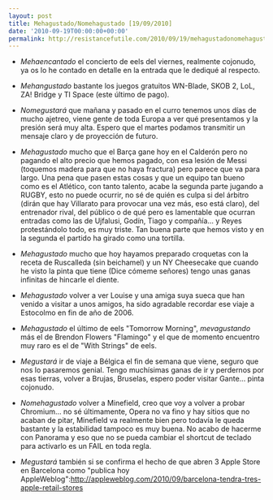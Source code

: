 ```yaml
---
layout: post
title: Mehagustado/Nomehagustado [19/09/2010]
date: '2010-09-19T00:00:00+00:00'
permalink: http://resistancefutile.com/2010/09/19/mehagustadonomehagustado-19092010/
---
```

- *Mehaencantado* el concierto de eels del viernes, realmente cojonudo, ya os lo he contado en detalle en la entrada que le dediqué al respecto.

- *Mehangustado* bastante los juegos gratuitos WN-Blade, SKOB 2, LoL, ZA! Bridge y TI Space (este último de pago).

- *Nomegustará* que mañana y pasado en el curro tenemos unos días de mucho ajetreo, viene gente de toda Europa a ver qué presentamos y la presión será muy alta. Espero que el martes podamos transmitir un mensaje claro y de proyección de futuro.

- *Mehagustado* mucho que el Barça gane hoy en el Calderón pero no pagando el alto precio que hemos pagado, con esa lesión de Messi (toquemos madera para que no haya fractura) pero parece que va para largo. Una pena que pasen estas cosas y que un equipo tan bueno como es el Atlético, con tanto talento, acabe la segunda parte jugando a RUGBY, esto no puede ocurrir, no sé de quién es culpa si del árbitro (dirán que hay Villarato para provocar una vez más, eso está claro), del entrenador rival, del público o de qué pero es lamentable que ocurran entradas como las de Ujfalusi, Godín, Tiago y compañía... y Reyes protestándolo todo, es muy triste. Tan buena parte que hemos visto y en la segunda el partido ha girado como una tortilla.

- *Mehagustado* mucho que hoy hayamos preparado croquetas con la receta de Ruscalleda (sin beichamel) y un NY Cheesecake que cuando he visto la pinta que tiene (Dice cómeme señores) tengo unas ganas infinitas de hincarle el diente.

- *Mehagustado* volver a ver Louise y una amiga suya sueca que han venido a visitar a unos amigos, ha sido agradable recordar ese viaje a Estocolmo en fin de año de 2006.

- *Mehagustado* el último de eels "Tomorrow Morning", *mevagustando* más el de Brendon Flowers "Flamingo" y el que de momento encuentro muy raro es el de "With Strings" de eels.

- *Megustará* ir de viaje a Bélgica el fin de semana que viene, seguro que nos lo pasaremos genial. Tengo muchísimas ganas de ir y perdernos por esas tierras, volver a Brujas, Bruselas, espero poder visitar Gante... pinta cojonudo.

- *Nomehagustado* volver a Minefield, creo que voy a volver a probar Chromium... no sé últimamente, Opera no va fino y hay sitios que no acaban de pitar, Minefield va realmente bien pero todavía le queda bastante y la estabilidad tampoco es muy buena. No acabo de hacerme con Panorama y eso que no se pueda cambiar el shortcut de teclado para activarlo es un FAIL en toda regla.

- *Megustará* también si se confirma el hecho de que abren 3 Apple Store en Barcelona como "publica hoy AppleWeblog":http://appleweblog.com/2010/09/barcelona-tendra-tres-apple-retail-stores
